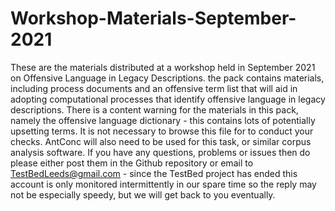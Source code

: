 # Workshop-Materials-September-2021
These are the materials distributed at a workshop held in September 2021 on Offensive Language in Legacy Descriptions. the pack contains materials, including process documents and an offensive term list that will aid in adopting computational processes that identify offensive language in legacy descriptions. 
There is a content warning for the materials in this pack, namely the offensive language dictionary - this contains lots of potentially upsetting terms. It is not necessary to browse this file for to conduct your checks. 
AntConc will also need to be used for this task, or similar corpus analysis software.
If you have any questions, problems or issues then do please either post them in the Github repository or email to TestBedLeeds@gmail.com - since the TestBed project has ended this account is only monitored intermittently in our spare time so the reply may not be especially speedy, but we will get back to you eventually.  
